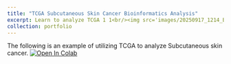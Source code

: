 ```yaml
---
title: "TCGA Subcutaneous Skin Cancer Bioinformatics Analysis"
excerpt: Learn to analyze TCGA 1 1<br/><img src='images/20250917_1214_Beachside Data Analysis_remix_01k5chffjyes6b9egzthxg7ecr (2).png'>
collection: portfolio
---
```


The following is an example of utilizing TCGA to analyze Subcutaneous skin cancer.
[![Open In Colab](https://colab.research.google.com/assets/colab-badge.svg)](https://colab.research.google.com/drive/1kcGHZ8bBIm0Kirkf8alLPckNoUkRrghy#scrollTo=PO7wSn_Tw2yJ)
